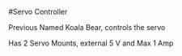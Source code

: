 #Servo Controller

Previous Named Koala Bear, controls the servo

Has 2 Servo Mounts, external 5 V and Max 1 Amp
